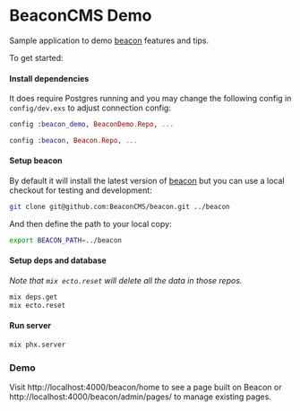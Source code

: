# BeaconCMS Demo

Sample application to demo [beacon](https://github.com/BeaconCMS/beacon) features and tips.

To get started:

#### Install dependencies

It does require Postgres running and you may change the following
config in `config/dev.exs` to adjust connection config:


```elixir
config :beacon_demo, BeaconDemo.Repo, ...

config :beacon, Beacon.Repo, ...
```

#### Setup beacon

By default it will install the latest version of [beacon](https://github.com/BeaconCMS/beacon) but you can use a local checkout for testing and development:

```sh
git clone git@github.com:BeaconCMS/beacon.git ../beacon
```

And then define the path to your local copy:

```sh
export BEACON_PATH=../beacon
```

#### Setup deps and database

_Note that `mix ecto.reset` will delete all the data in those repos._

```sh
mix deps.get
mix ecto.reset
```

#### Run server

```sh
mix phx.server
```

### Demo

Visit http://localhost:4000/beacon/home to see a page built on Beacon or http://localhost:4000/beacon/admin/pages/ to manage existing pages.
